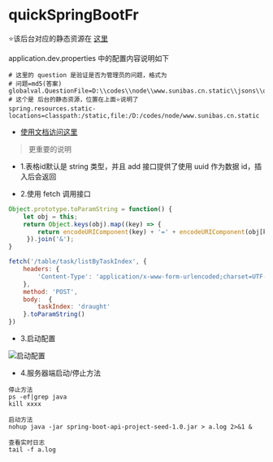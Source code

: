 # quickSpringBootFr

⭐该后台对应的静态资源在 [这里](https://github.com/IBAS0742/www.sunibas.cn.static)

application.dev.properties 中的配置内容说明如下

```text
# 这里的 question 是验证是否为管理员的问题，格式为
# 问题=md5(答案)
globalval.QuestionFile=D:\\codes\\node\\www.sunibas.cn.static\\jsons\\question.txt
# 这个是 后台的静态资源，位置在上面⭐说明了
spring.resources.static-locations=classpath:/static,file:/D:/codes/node/www.sunibas.cn.static
```

- [使用文档访问这里](README.md)

> 更重要的说明

- 1.表格id默认是 string 类型，并且 add 接口提供了使用 uuid 作为数据 id，插入后会返回

- 2.使用 fetch 调用接口

```javascript
Object.prototype.toParamString = function() {
    let obj = this;
	return Object.keys(obj).map((key) => {
        return encodeURIComponent(key) + '=' + encodeURIComponent(obj[key])
     }).join('&');
}

fetch('/table/task/listByTaskIndex', {
    headers: { 
        'Content-Type': 'application/x-www-form-urlencoded;charset=UTF-8'
    },
    method: 'POST',
    body:  {
        taskIndex: 'draught'
    }.toParamString()
})
```

- 3.启动配置

![启动配置](./manager/static/images/启动配置.jpg)

- 4.服务器端启动/停止方法

```shell script
停止方法
ps -ef|grep java
kill xxxx

启动方法
nohup java -jar spring-boot-api-project-seed-1.0.jar > a.log 2>&1 &

查看实时日志
tail -f a.log
```